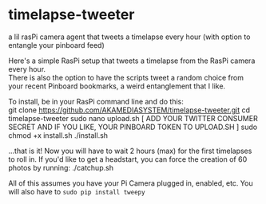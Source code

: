 # timelapse-tweeter
a lil rasPi camera agent that tweets a timelapse every hour (with option to entangle your pinboard feed)  

Here's a simple RasPi setup that tweets a timelapse from the RasPi camera every hour.  
There is also the option to have the scripts tweet a random choice from your recent Pinboard bookmarks, a weird entanglement that I like.  

To install, be in your RasPi command line and do this:  
    git clone https://github.com/AKAMEDIASYSTEM/timelapse-tweeter.git
    cd timelapse-tweeter
    sudo nano upload.sh
    [ ADD YOUR TWITTER CONSUMER SECRET AND IF YOU LIKE, YOUR PINBOARD TOKEN TO UPLOAD.SH ]
    sudo chmod +x install.sh
    ./install.sh
    
    
...that is it! Now you will have to wait 2 hours (max) for the first timelapses to roll in.
If you'd like to get a headstart, you can force the creation of 60 photos by running:
    ./catchup.sh
    
All of this assumes you have your Pi Camera plugged in, enabled, etc. You will also have to `sudo pip install tweepy` 
